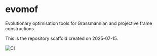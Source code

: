 # evomof

Evolutionary optimisation tools for Grassmannian and projective frame constructions.

This is the repository scaffold created on 2025-07-15.

![CI](https://github.com/chuan97/evomof/actions/workflows/ci.yml/badge.svg)
